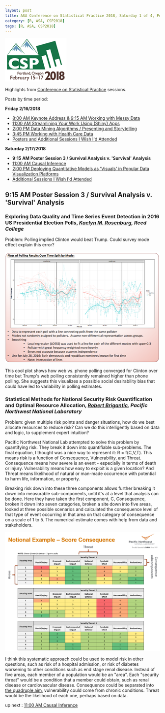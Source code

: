 ```yaml
---
layout: post
title: ASA Conference on Statistical Practice 2018, Saturday 1 of 4, Poster Session 3 / Survival Analysis v. 'Survival' Analysis
category: [R, ASA, CSP2018]
tags: [R, ASA, CSP2018]
---
```


![CSP Conf Logo](/images/csp2018.png "Conference Logo")

Highlights from [Conference on Statistical Practice](https://ww2.amstat.org/meetings/csp/2018/index.cfm) sessions. 

Posts by time period:

**Friday 2/16/2018**
* [8:00 AM Keynote Address & 9:15 AM Working with Messy Data](https://dgarmat.github.io/CSP2018-Fri-8am/)
* [11:00 AM Streamlining Your Work Using (Shiny) Apps](https://dgarmat.github.io/CSP2018-Fri-11am/)
* [2:00 PM Data Mining Algorithms / Presenting and Storytelling](https://dgarmat.github.io/CSP2018-Fri-2pm/)
* [3:45 PM Working with Health Care Data](https://dgarmat.github.io/CSP2018-Fri-345pm/)
* [Posters and Additional Sessions I Wish I'd Attended](https://dgarmat.github.io/CSP2018-Fri-Additional/)

**Saturday 2/17/2018**
* **9:15 AM Poster Session 3 / Survival Analysis v. 'Survival' Analysis**
* [11:00 AM Causal Inference](https://dgarmat.github.io/CSP2018-Sat-11am/)
* [2:00 PM Deploying Quantitative Models as 'Visuals' in Popular Data Visualization Platforms](https://dgarmat.github.io/CSP2018-Sat-2pm/)
* [Additional Sessions I Wish I'd Attended](https://dgarmat.github.io/CSP2018-Sat-Additional/)


## 9:15 AM Poster Session 3 / Survival Analysis v. 'Survival' Analysis

### Exploring Data Quality and Time Series Event Detection in 2016 US Presidential Election Polls, *[Kaelyn	M.	Rosenburg](https://ww2.amstat.org/meetings/csp/2018/onlineprogram/AbstractDetails.cfm?AbstractID=303685), Reed College*
Problem: Polling implied Clinton would beat Trump. Could survey mode effect explain this error? 

![Polling Clinton v. Trump by phone and by web](/images/clintontrumppolls.png "Polling over time")

This cool plot shows how web vs. phone polling converged for Clinton over time but Trump's web polling consistently remained higher than phone polling. She suggests this visualizes a possible social desirability bias that could have led to variability in polling estimates.

### Statistical Methods for National Security Risk Quantification and Optimal Resource Allocation, *[Robert Brigantic](https://www.pnnl.gov/science/staff/staff_info.asp?staff_num=8633), Pacific Northwest National Laboratory*

Problem: given multiple risk points and danger situations, how do we best allocate resources to reduce risk? Can we do this intelligently based on data and logic, to supplement expert intuition? 

Pacific Northwest National Lab attempted to solve this problem by quantifying risk. They break it down into quantifiable sub-problems. The final equation, I thought was a nice way to represent it: R = f(C,V,T). This means risk is a function of Consequence, Vulnerability, and Threat. Consequence means how severe is an event - especially in terms of death or injury. Vulnerability means how easy to exploit is a given location? And Threat means likelihood of natural or man-made occurrence with potential to harm life, information, or property.

Breaking risk down into these three components allows further breaking it down into measurable sub-components, until it's at a level that analysis can be done. Here they have taken the first component, C, Consequence, broken it down into seven categories, broken a site down into five areas, looked at three possible scenarios and calculated the consequence level of that type of event occurring in that area on that category of consequence on a scale of 1 to 5. The numerical estimate comes with help from data and stakeholders.

![Breaking down risk](/images/pnnl01.png "Risk heat map")

I think this systematic approach could be used to model risk in other questions, such as risk of a hospital admission, or risk of diabetes worsening to other conditions such as end stage renal disease. Instead of five areas, each member of a population would be an "area". Each "security threat" would be a condition that a member could obtain, such as renal disease or cardiovascular disease. Consequence could be separated into [the quadruple aim](http://www.annfammed.org/content/12/6/573.full), vulnerability could come from chronic conditions. Threat would be the likelihood of each one, perhaps based on data.

up next : [11:00 AM Causal Inference](https://dgarmat.github.io/CSP2018-Sat-Additional/)
